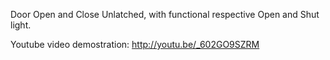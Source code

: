 Door Open and Close Unlatched, with functional respective Open and Shut light.

Youtube video demostration: http://youtu.be/_602GO9SZRM
